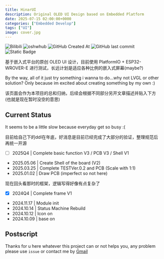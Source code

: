```yaml
---
title: HinarUI
description: Original OLED UI Design based on Embedded Platform
date: 2025-07-15 02:00:00+0000
categories: ["Embedded Develop"]
tags: ["UI"]
image: cover.jpg
---
```


![Bilibili](https://img.shields.io/badge/Bilibili-EE979F?link=https%3A%2F%2Fspace.bilibili.com%2F45409103)
![oshwhub](https://img.shields.io/badge/%E7%AB%8B%E5%88%9B%E5%BC%80%E6%BA%90%E7%A4%BE%E5%8C%BA-4672F5?link=https%3A%2F%2Foshwhub.com%2Flink_joestar%2Fhinarui-open-source-embedded-sel)
![GitHub Created At](https://img.shields.io/github/created-at/890mn/HinarUI?labelColor=%2339354A&color=%239BB9B4)
![GitHub last commit](https://img.shields.io/github/last-commit/890mn/HinarUI?labelColor=%2339354A&color=%239BB9B4)
![Static Badge](https://img.shields.io/github/v/release/890mn/HinarUI?color=%23263C53)

基于嵌入式平台的原创 OLED UI 设计，目前使用 PlatformIO + ESP32-WROVER-E 进行测试，长远计划是适应各种比例的嵌入式屏幕(maybe?)

By the way, all of it just try something i wanna to do...why not LVGL or other solution? Only because im excited about creating something by my own :)

该页面会作为本项目的总和归纳，后续会根据不同部分另开文章描述并贴入下方(也就是现在暂时没空的意思)

## Current Status

It seems to be a little slow because everyday get so busy :(

目前给自己下的ddl在年底，好消息是目前已经完成了大部分的验证，整理规范后再统一开源

- [ ] 2025Q4 | Complete basic function V3 / PCB V3 / Shell V1

- 2025.05.06 | Create Shell of the board (V2)
- 2025.03.25 | Complete TESTVer.0.2 and PCB (Scale with 1:1)
- 2025.01.02 | Draw PCB (imperfect so not here)

现在回头看那时的框架，逻辑写得好像有点复杂了
- [x] 2024Q4 | Complete frame V1

- 2024.11.17 | Module init
- 2024.10.14 | Status Machine Rebuild
- 2024.10.12 | Icon on
- 2024.10.09 | base on

## Postscript

Thanks for u here whatever this project can or not helps you, any problem please use `issue` or contact me by [Gmail](mailto:linkjoestar402212@gmail.com)

